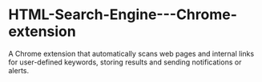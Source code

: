 # HTML-Search-Engine---Chrome-extension
A Chrome extension that automatically scans web pages and internal links for user-defined keywords, storing results and sending notifications or alerts.
